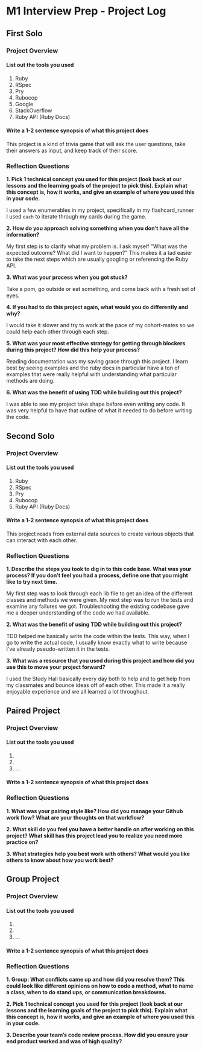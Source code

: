 # M1 Interview Prep - Project Log

## First Solo

### Project Overview

#### List out the tools you used

1. Ruby
2. RSpec
3. Pry
4. Rubocop
5. Google
6. StackOverflow
7. Ruby API (Ruby Docs)

#### Write a 1-2 sentence synopsis of what this project does

This project is a kind of trivia game that will ask the user questions, take their answers as input, and keep track of their score.

### Reflection Questions

**1. Pick 1 technical concept you used for this project (look back at our lessons and the learning goals of the project to pick this). Explain what this concept is, how it works, and give an example of where you used this in your code.**

I used a few enumerables in my project, specifically in my flashcard_runner I used `each` to iterate through my cards during the game.

**2. How do you approach solving something when you don’t have all the information?**

My first step is to clarify what my problem is. I ask myself "What was the expected outcome? What did I want to happen?" This makes it a tad easier to take the next steps which are usually googling or referencing the Ruby API.

**3. What was your process when you got stuck?**

Take a pom, go outside or eat something, and come back with a fresh set of eyes.

**4. If you had to do this project again, what would you do differently and why?**

I would take it slower and try to work at the pace of my cohort-mates so we could help each other through each step.

**5. What was your most effective strategy for getting through blockers during this project? How did this help your process?**

Reading documentation was my saving grace through this project. I learn best by seeing examples and the ruby docs in particular have a ton of examples that were really helpful with understanding what particular methods are doing.

**6. What was the benefit of using TDD while building out this project?**

I was able to see my project take shape before even writing any code. It was very helpful to have that outline of what it needed to do before writing the code.

## Second Solo

### Project Overview

#### List out the tools you used

1. Ruby
2. RSpec
3. Pry
4. Rubocop
5. Ruby API (Ruby Docs)

#### Write a 1-2 sentence synopsis of what this project does

This project reads from external data sources to create various objects that can interact with each other.

### Reflection Questions

**1. Describe the steps you took to dig in to this code base. What was your process? If you don’t feel you had a process, define one that you might like to try next time.**

My first step was to look through each lib file to get an idea of the different classes and methods we were given. My next step was to run the tests and examine any failures we got. Troubleshooting the existing codebase gave me a deeper understanding of the code we had available.

**2. What was the benefit of using TDD while building out this project?**

TDD helped me basically write the code within the tests. This way, when I go to write the actual code, I usually know exactly what to write because I've already pseudo-written it in the tests.

**3. What was a resource that you used during this project and how did you use this to move your project forward?**

I used the Study Hall basically every day both to help and to get help from my classmates and bounce ideas off of each other. This made it a really enjoyable experience and we all learned a lot throughout.

## Paired Project

### Project Overview

#### List out the tools you used

1.
2.
3. ...

#### Write a 1-2 sentence synopsis of what this project does

### Reflection Questions

**1. What was your pairing style like? How did you manage your Github work flow? What are your thoughts on that workflow?**

**2. What skill do you feel you have a better handle on after working on this project? What skill has this project lead you to realize you need more practice on?**

**3. What strategies help you best work with others? What would you like others to know about how you work best?**

## Group Project

### Project Overview

#### List out the tools you used

1.
2.
3. ...

#### Write a 1-2 sentence synopsis of what this project does

### Reflection Questions

**1. Group: What conflicts came up and how did you resolve them? This could look like different opinions on how to code a method, what to name a class, when to do stand ups, or communication breakdowns.**

**2. Pick 1 technical concept you used for this project (look back at our lessons and the learning goals of the project to pick this). Explain what this concept is, how it works, and give an example of where you used this in your code.**

**3. Describe your team’s code review process. How did you ensure your end product worked and was of high quality?**
